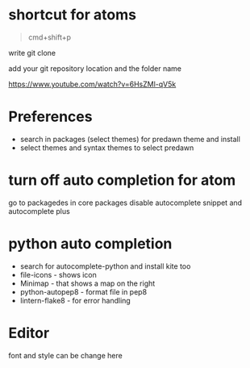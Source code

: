 # shortcut for atoms

> cmd+shift+p

write git clone

add your git repository location and the folder name

https://www.youtube.com/watch?v=6HsZMl-qV5k

# Preferences
* search in packages (select themes) for predawn theme and install
* select themes and syntax themes to select predawn

# turn off auto completion for atom
go to packagedes in core packages disable
autocomplete snippet and autocomplete plus

# python auto completion
* search for autocomplete-python and install kite too
* file-icons - shows icon
* Minimap - that shows a map on the right
* python-autopep8 - format file in pep8
* lintern-flake8 - for error handling

# Editor
font and style can be change here
